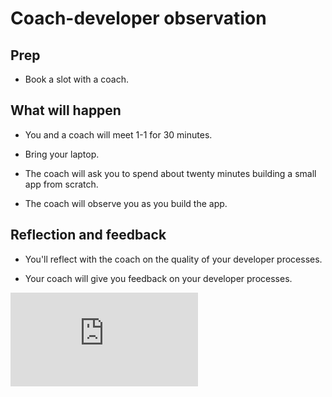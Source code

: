 # Coach-developer observation

## Prep

* Book a slot with a coach.  

## What will happen

* You and a coach will meet 1-1 for 30 minutes.

* Bring your laptop.

* The coach will ask you to spend about twenty minutes building a small app from scratch.

* The coach will observe you as you build the app.

## Reflection and feedback

* You'll reflect with the coach on the quality of your developer processes.

* Your coach will give you feedback on your developer processes.


![Tracking pixel](https://githubanalytics.herokuapp.com/course/pills/coach_developer_observation.md)
